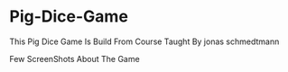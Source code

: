 # Pig-Dice-Game
This Pig Dice Game Is Build From Course Taught By jonas schmedtmann


Few ScreenShots About The Game 

<img src="">
